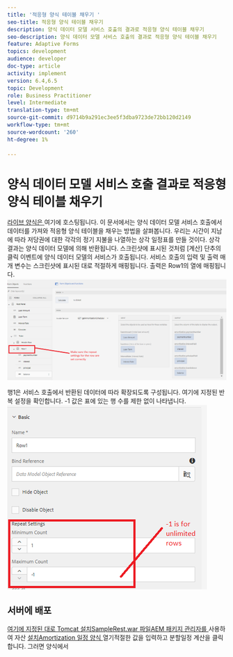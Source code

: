 ```yaml
---
title: '적응형 양식 테이블 채우기 '
seo-title: 적응형 양식 테이블 채우기
description: 양식 데이터 모델 서비스 호출의 결과로 적응형 양식 테이블 채우기
seo-description: 양식 데이터 모델 서비스 호출의 결과로 적응형 양식 테이블 채우기
feature: Adaptive Forms
topics: development
audience: developer
doc-type: article
activity: implement
version: 6.4,6.5
topic: Development
role: Business Practitioner
level: Intermediate
translation-type: tm+mt
source-git-commit: d9714b9a291ec3ee5f3dba9723de72bb120d2149
workflow-type: tm+mt
source-wordcount: '260'
ht-degree: 1%

---
```



# 양식 데이터 모델 서비스 호출 결과로 적응형 양식 테이블 채우기

[라이브 양식은 ](https://forms.enablementadobe.com/content/dam/formsanddocuments/amortization/jcr:content?wcmmode=disabled)
여기에 호스팅됩니다. 이 문서에서는 양식 데이터 모델 서비스 호출에서 데이터를 가져와 적응형 양식 테이블을 채우는 방법을 살펴봅니다. 우리는 시간이 지남에 따라 저당권에 대한 각각의 정기 지불을 나열하는 상각 일정표를 만들 것이다. 상각 결과는 양식 데이터 모델에 의해 반환됩니다. 스크린샷에 표시된 것처럼 [계산] 단추의 클릭 이벤트에 양식 데이터 모델의 서비스가 호출됩니다. 서비스 호출의 입력 및 출력 매개 변수는 스크린샷에 표시된 대로 적절하게 매핑됩니다. 출력은 Row1의 열에 매핑됩니다.
![클릭이벤트](assets/amortization.PNG)

행1은 서비스 호출에서 반환된 데이터에 따라 확장되도록 구성됩니다. 여기에 지정된 반복 설정을 확인합니다. -1 값은 표에 있는 행 수를 제한 없이 나타냅니다.
![Row1](assets/rowconfiguration.PNG)

## 서버에 배포

[여기에 지정된 대로 ](/help/forms/ic-print-channel-tutorial/set-up-tomcat.md)
[Tomcat 설치SampleRest.war ](https://forms.enablementadobe.com/content/DemoServerBundles/SampleRest.war)
[파일AEM 패키지 관리자를  ](assets/amortizationschedule.zip) 사용하여 자산 
[설치Amortization 일정 양식 ](http://localhost:4502/content/dam/formsanddocuments/amortization/jcr:content?wcmmode=disabled)
열기적절한 값을 입력하고 분할일정 계산을 클릭합니다. 그러면 양식에서

